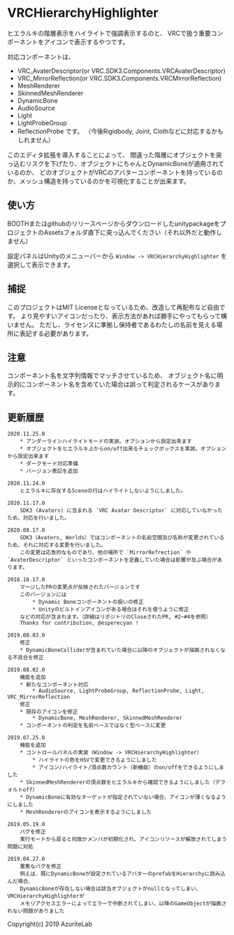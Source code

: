 # VRCHierarchyHighlighter

ヒエラルキの階層表示をハイライトで強調表示するのと、
VRCで扱う重要コンポーネントをアイコンで表示するやつです。

対応コンポーネントは、
* VRC_AvaterDescriptor(or VRC.SDK3.Components.VRCAvaterDescriptor)
* VRC_MirrorReflection(or VRC.SDK3.Components.VRCMirrorReflection)
* MeshRenderer
* SkinnedMeshRenderer
* DynamicBone
* AudioSource
* Light
* LightProbeGroup
* ReflectionProbe
です。
（今後Rigidbody, Joint, Clothなどに対応するかもしれません）

このエディタ拡張を導入することによって、
間違った階層にオブジェクトを突っ込むリスクを下げたり、オブジェクトにちゃんとDynamicBoneが適用されているのか、
どのオブジェクトがVRCのアバターコンポーネントを持っているのか、メッシュ構造を持っているのかを可視化することが出来ます。

## 使い方

BOOTHまたはgithubのリリースページからダウンロードしたunitypackageをプロジェクトのAssetsフォルダ直下に突っ込んでください（それ以外だと動作しません）

設定パネルはUnityのメニューバーから `Window -> VRCHierarchyHighlighter` を選択して表示できます。

## 捕捉

このプロジェクトはMIT Licenseとなっているため、改造して再配布など自由です。
より見やすいアイコンだったり、表示方法があれば勝手にやってもらって構いません。
ただし、ライセンスに準拠し保持者であるわたしの名前を見える場所に表記する必要があります。

## 注意

コンポーネント名を文字列情報でマッチさせているため、
オブジェクト名に明示的にコンポーネント名を含めていた場合は誤って判定されるケースがあります。

## 更新履歴

```
2020.11.25.0
    * アンダーラインハイライトモードの実装。オプションから設定出来ます
    * オブジェクトをヒエラルキ上からon/off出来るチェックボックスを実装。オプションから設定出来ます
    * ダークモード対応準備
    * バージョン表記を追加

2020.11.24.0
    ヒエラルキに存在するSceneの行はハイライトしないようにしました。

2020.11.17.0
    SDK3 (Avaters) に含まれる `VRC Avatar Descriptor` に対応していなかったため、対応を行いました。

2020.08.17.0
    SDK3（Avaters, Worlds）ではコンポーネントの名前空間及び名称が変更されているため、それに対応する変更を行いました。
    この変更は応急的なものであり、他の場所で `MirrorRefrection` や `AvaterDescriptor` といったコンポーネントを定義していた場合は影響が及ぶ場合があります。

2018.10.17.0
	マージしたPRの変更点が反映されたバージョンです
	このバージョンには
		* Dynamic Boneコンポーネントの扱いの修正
		* Unityのビルトインアイコンがある場合はそれを使うように修正
	などの対応が含まれます。（詳細はリポジトリのCloseされたPR, #2~#4を参照）
	Thanks for contribution, @esperecyan ! 

2019.08.03.0
	修正
	* DynamicBoneColliderが含まれていた場合に以降のオブジェクトが描画されなくなる不具合を修正

2019.08.02.0
    機能を追加
    * 新たなコンポーネント対応
        * AudioSource, LightProbeGroup, ReflectionProbe, Light, VRC_MirrorReflection
    修正
    * 既存のアイコンを修正
        * DynamicBone, MeshRenderer, SkinnedMeshRenderer
    * コンポーネントの判定を名前ベースではなく型ベースに変更

2019.07.25.0
    機能を追加
    * コントロールパネルの実装（Window -> VRCHierarchyHighlighter）
        * ハイライトの色をHSVで変更できるようにしました
        * アイコン/ハイライト/頂点数カウント（新機能）のon/offをできるようにしました
    * SkinnedMeshRendererの頂点数をヒエラルキから確認できるようにしました（デフォルトoff）
    * DynamicBoneに有効なターゲットが指定されていない場合、アイコンが薄くなるようにしました
    * MeshRendererのアイコンを表示するようにしました

2019.05.19.0
	バグを修正
	実行モードから戻ると何故かメンバが初期化され、アイコンリソースが解放されてしまう問題に対処
	
2019.04.27.0
	重篤なバグを修正
	例えば、既にDynamicBoneが設定されているアバターのprefabをHierarchyに読み込んだ場合、
	DynamicBoneが存在しない場合は該当オブジェクトがnullとなってしまい、VRCHierarchyHighlighterが
	メモリアクセスエラーによってエラーで中断されてしまい、以降のGameObjectが描画されない問題がありました
```

Copyright(c) 2019 AzuriteLab
